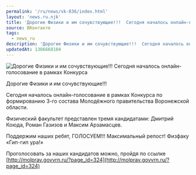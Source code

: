 ```yaml
---
permalink: '/ru/news/vk-836/index.html'
layout: 'news.ru.njk'
title: 'Дорогие Физики и им сочувствующие!!!  Сегодня началось онлайн-голосование в рамках Конкурса по'
source: ВКонтакте
tags:
  - news_ru
description: 'Дорогие Физики и им сочувствующие!!!  Сегодня началось онлайн-голосование в рамках Конкурса'
updatedAt: 1386668104
---
```

![Дорогие Физики и им сочувствующие!!!  Сегодня началось онлайн-голосование в рамках Конкурса](https://sun9-26.userapi.com/impf/L0F0b1TzoghYxjy2m2avNP-SJRC3OetwH6A7Eg/xiBJozT26eA.jpg?size=963x1080&quality=96&sign=fd83d5a3016e721271b6a47caad504b1&c_uniq_tag=O-Kxt5RY8dSjsAxBWvzTy1r2_qCk9DVIbxe1GaOMrUo&type=album)

Дорогие Физики и им сочувствующие!!!

Сегодня началось онлайн-голосование в рамках Конкурса по формированию 3-го состава Молодёжного правительства Воронежской области.

Физический факультет представлен тремя кандидатами: Дмитрий Коюда, Роман Газизов и Максим Арзамасцев.

Поддержим наших ребят, ГОЛОСУЕМ!!! Максимальный репост! Физфаку «Гип-гип ура!»

Проголосовать за наших кандидатов можно, пройдя по ссылке [http://molprav.govvrn.ru/?page_id=324](http://molprav.govvrn.ru/?page_id=324)
